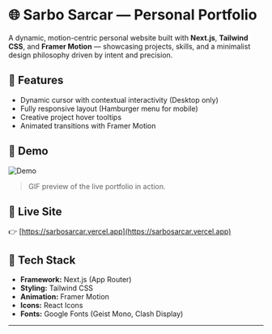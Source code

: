 # 🌐 Sarbo Sarcar — Personal Portfolio

A dynamic, motion-centric personal website built with **Next.js**, **Tailwind CSS**, and **Framer Motion** — showcasing projects, skills, and a minimalist design philosophy driven by intent and precision.

## 🎯 Features

- Dynamic cursor with contextual interactivity (Desktop only)
- Fully responsive layout (Hamburger menu for mobile)
- Creative project hover tooltips
- Animated transitions with Framer Motion

## 📸 Demo

![Demo](./public/demo.gif)

> GIF preview of the live portfolio in action.

## 🔗 Live Site

👉 [https://sarbosarcar.vercel.app](https://sarbosarcar.vercel.app)

## 📁 Tech Stack

- **Framework:** Next.js (App Router)
- **Styling:** Tailwind CSS
- **Animation:** Framer Motion
- **Icons:** React Icons
- **Fonts:** Google Fonts (Geist Mono, Clash Display)

----